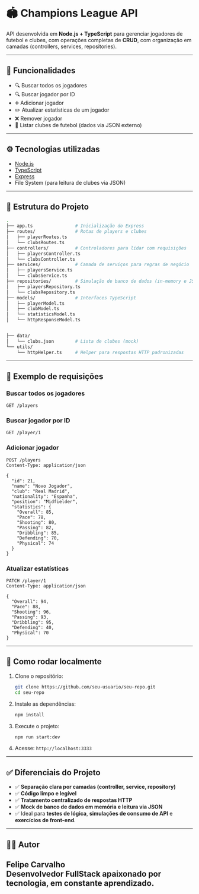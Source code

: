 # 🏟️ Champions League API

API desenvolvida em **Node.js + TypeScript** para gerenciar jogadores de futebol e clubes, com operações completas de **CRUD**, com organização em camadas (controllers, services, repositories).

---

## 📌 Funcionalidades

- 🔍 Buscar todos os jogadores
- 🔍 Buscar jogador por ID
- ➕ Adicionar jogador
- ✏️ Atualizar estatísticas de um jogador
- ❌ Remover jogador
- 🏢 Listar clubes de futebol (dados via JSON externo)

---

## ⚙️ Tecnologias utilizadas

- [Node.js](https://nodejs.org/)
- [TypeScript](https://www.typescriptlang.org/)
- [Express](https://expressjs.com/)
- File System (para leitura de clubes via JSON)

---

## 🧠 Estrutura do Projeto

```bash
.
├── app.ts                # Inicialização do Express
├── routes/               # Rotas de players e clubes
│   ├── playerRoutes.ts
│   └── clubsRoutes.ts
├── controllers/          # Controladores para lidar com requisições
│   ├── playersController.ts
│   └── clubsController.ts
├── services/             # Camada de serviços para regras de negócio
│   ├── playersService.ts
│   └── clubsService.ts
├── repositories/         # Simulação de banco de dados (in-memory e JSON)
│   ├── playersRepository.ts
│   └── clubsRepository.ts
├── models/               # Interfaces TypeScript
│   ├── playerModel.ts
│   ├── clubModel.ts
│   └── statisticsModel.ts
│   └── httpResponseModel.ts


├── data/
│   └── clubs.json        # Lista de clubes (mock)
└── utils/
    └── httpHelper.ts     # Helper para respostas HTTP padronizadas
```

---

## 🧪 Exemplo de requisições

### Buscar todos os jogadores
```http
GET /players
```

### Buscar jogador por ID
```http
GET /player/1
```

### Adicionar jogador
```http
POST /players
Content-Type: application/json

{
  "id": 21,
  "name": "Novo Jogador",
  "club": "Real Madrid",
  "nationality": "Espanha",
  "position": "Midfielder",
  "statistics": {
    "Overall": 85,
    "Pace": 78,
    "Shooting": 80,
    "Passing": 82,
    "Dribbling": 85,
    "Defending": 70,
    "Physical": 74
  }
}
```

### Atualizar estatísticas
```http
PATCH /player/1
Content-Type: application/json

{
  "Overall": 94,
  "Pace": 88,
  "Shooting": 96,
  "Passing": 93,
  "Dribbling": 95,
  "Defending": 40,
  "Physical": 70
}
```

---

## 🚀 Como rodar localmente

1. Clone o repositório:
   ```bash
   git clone https://github.com/seu-usuario/seu-repo.git
   cd seu-repo
   ```

2. Instale as dependências:
   ```bash
   npm install
   ```

3. Execute o projeto:
   ```bash
   npm run start:dev
   ```

4. Acesse: `http://localhost:3333`

---

## ✅ Diferenciais do Projeto

- ✅ **Separação clara por camadas (controller, service, repository)**
- ✅ **Código limpo e legível**
- ✅ **Tratamento centralizado de respostas HTTP**
- ✅ **Mock de banco de dados em memória e leitura via JSON**
- ✅ Ideal para **testes de lógica**, **simulações de consumo de API** e **exercícios de front-end**.

---

## 👨‍💻 Autor

**Felipe Carvalho**  
Desenvolvedor FullStack apaixonado por tecnologia, em constante aprendizado.
---
